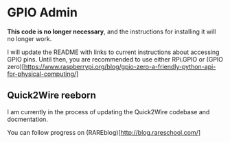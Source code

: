 GPIO Admin
==========

**This code is no longer necessary**, and the instructions for installing it will no longer work.

I will update the README with links to current instructions
about accessing GPIO pins. Until then, you are recommended to use
either RPi.GPIO or (GPIO zero)[https://www.raspberrypi.org/blog/gpio-zero-a-friendly-python-api-for-physical-computing/]

## Quick2Wire reeborn

I am currently in the process of updating the Quick2Wire codebase and docmentation.

You can follow progress on (RAREblog)[http://blog.rareschool.com/]

